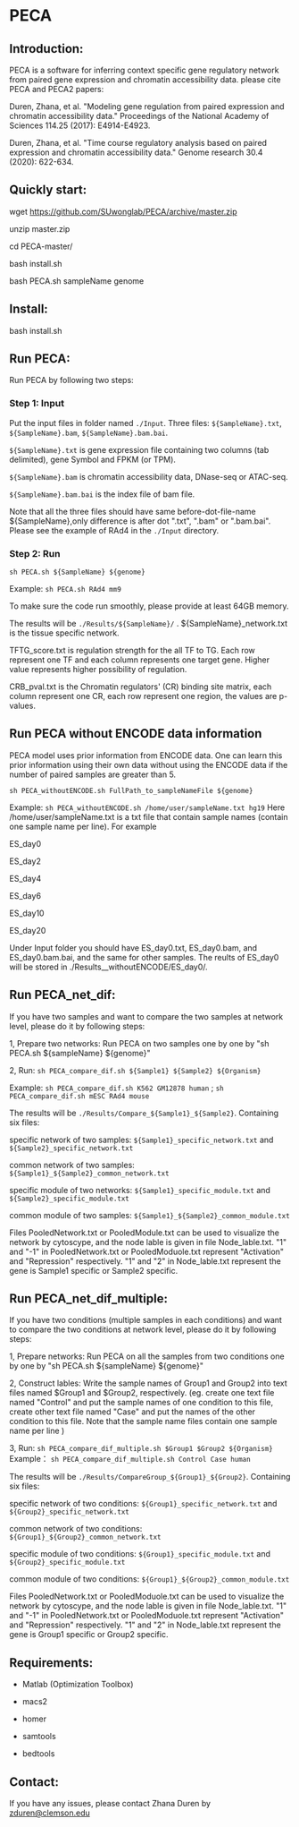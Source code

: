 # PECA

## Introduction:

PECA is a software for inferring context specific gene regulatory network from paired gene expression and chromatin accessibility data.
please cite PECA and PECA2 papers:

Duren, Zhana, et al. "Modeling gene regulation from paired expression and chromatin accessibility data." Proceedings of the National Academy of Sciences 114.25 (2017): E4914-E4923.

Duren, Zhana, et al. "Time course regulatory analysis based on paired expression and chromatin accessibility data." Genome research 30.4 (2020): 622-634.

## Quickly start:

wget https://github.com/SUwonglab/PECA/archive/master.zip

unzip master.zip

cd PECA-master/

bash install.sh

bash PECA.sh sampleName genome

## Install:

bash install.sh

## Run PECA:

Run PECA by following two steps:

### Step 1: Input 
Put the input files in folder named `./Input`. Three files: `${SampleName}.txt`, `${SampleName}.bam`, `${SampleName}.bam.bai`.

`${SampleName}.txt` is gene expression file containing two columns (tab delimited), gene Symbol and FPKM (or TPM). 

`${SampleName}.bam` is chromatin accessibility data, DNase-seq or ATAC-seq. 

`${SampleName}.bam.bai` is the index file of bam file. 

Note that all the three files should have same before-dot-file-name ${SampleName},only difference is after dot ".txt", ".bam" or ".bam.bai". Please see the example of RAd4 in the `./Input` directory.

### Step 2: Run 
`sh PECA.sh ${SampleName} ${genome}`

Example: `sh PECA.sh RAd4 mm9`

To make sure the code run smoothly, please provide at least 64GB memory.

The results will be `./Results/${SampleName}/` .
${SampleName}_network.txt is the tissue specific network.

TFTG_score.txt is regulation strength for the all TF to TG. Each row represent one TF and each column represents one target gene. Higher value represents higher possibility of regulation.

CRB_pval.txt is the Chromatin regulators' (CR) binding site matrix, each column represent one CR, each row represent one region, the values are p-values.

## Run PECA without ENCODE data information
PECA model uses prior information from ENCODE data. One can learn this prior information using their own data without using the ENCODE data if the number of paired samples are greater than 5.

`sh PECA_withoutENCODE.sh FullPath_to_sampleNameFile ${genome}`

Example: `sh PECA_withoutENCODE.sh /home/user/sampleName.txt hg19`
Here /home/user/sampleName.txt is a txt file that contain sample names (contain one sample name per line). For example

ES_day0

ES_day2

ES_day4

ES_day6

ES_day10

ES_day20

Under Input folder you should have ES_day0.txt, ES_day0.bam, and ES_day0.bam.bai, and the same for other samples. The reults of ES_day0 will be stored in ./Results__withoutENCODE/ES_day0/.
## Run PECA_net_dif:
If you have two samples and want to compare the two samples at network level, please do it by following steps:

1, Prepare two networks: Run PECA on two samples one by one by "sh PECA.sh ${sampleName} ${genome}"

2, Run:  `sh PECA_compare_dif.sh ${Sample1} ${Sample2} ${Organism}`

Example: `sh PECA_compare_dif.sh K562 GM12878 human` ; `sh PECA_compare_dif.sh mESC RAd4 mouse`

The results will be `./Results/Compare_${Sample1}_${Sample2}`. Containing six files:  

specific network of two samples: `${Sample1}_specific_network.txt` and `${Sample2}_specific_network.txt`

common network of two samples: `${Sample1}_${Sample2}_common_network.txt`

specific module of two networks:  `${Sample1}_specific_module.txt` and `${Sample2}_specific_module.txt`

common module of two samples: `${Sample1}_${Sample2}_common_module.txt` 

Files PooledNetwork.txt or PooledModule.txt can be used to visualize the network by cytoscype, and the node lable is given in file Node_lable.txt. "1" and "-1" in PooledNetwork.txt or PooledModuole.txt represent "Activation" and "Repression" respectively. "1" and "2" in Node_lable.txt represent the gene is Sample1 specific or Sample2 specific.

## Run PECA_net_dif_multiple:
If you have two conditions (multiple samples in each conditions) and want to compare the two conditions at network level, please do it by following steps:

1, Prepare networks: Run PECA on all the samples from two conditions one by one by "sh PECA.sh ${sampleName} ${genome}"

2, Construct lables: Write the sample names of Group1 and Group2 into text files named $Group1 and $Group2, respectively. (eg. create one text file named "Control" and put the sample names of one condition to this file, create other text file named "Case" and put the names of the other condition to this file. Note that the sample name files contain one sample name per line )

3, Run: `sh PECA_compare_dif_multiple.sh $Group1 $Group2 ${Organism}`
Example： `sh PECA_compare_dif_multiple.sh Control Case human`
 
The results will be `./Results/CompareGroup_${Group1}_${Group2}`. Containing six files:  

specific network of two conditions: `${Group1}_specific_network.txt` and `${Group2}_specific_network.txt`

common network of two conditions: `${Group1}_${Group2}_common_network.txt` 

specific module of two conditions:  `${Group1}_specific_module.txt` and `${Group2}_specific_module.txt`

common module of two conditions: `${Group1}_${Group2}_common_module.txt`

Files PooledNetwork.txt or PooledModuole.txt can be used to visualize the network by cytoscype, and the node lable is given in file Node_lable.txt. "1" and "-1" in PooledNetwork.txt or PooledModuole.txt represent "Activation" and "Repression" respectively. "1" and "2" in Node_lable.txt represent the gene is Group1 specific or Group2 specific.

## Requirements:

* Matlab (Optimization Toolbox)

* macs2

* homer

* samtools

* bedtools

## Contact:

If you have any issues, please contact Zhana Duren by zduren@clemson.edu
